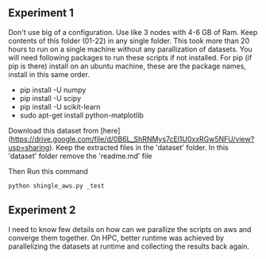 ## Experiment 1
Don't use big of a configuration. Use like 3 nodes with 4-6 GB of Ram.
Keep contents of this folder (01-22) in any single folder. This took more than 20 hours to run on a single machine without any parallization of datasets.
You will need following packages to run these scripts if not installed.
For pip (if pip is there) install on an ubuntu machine, these are the package names, install in this same order.
- pip install -U numpy
- pip install -U scipy
- pip install -U scikit-learn
- sudo apt-get install python-matplotlib

Download this dataset from [here] (https://drive.google.com/file/d/0B6L_ShRNMys7cEl1U0xxRGw5NFU/view?usp=sharing). Keep the extracted files in the 'dataset' folder. In this 'dataset' folder remove the 'readme.md' file

Then Run this command
```
python shingle_aws.py _test
```

## Experiment 2
I need to know few details on how can we parallize the scripts on aws and converge them together.
On HPC, better runtime was achieved by parallelizing the datasets at runtime and collecting the results back again.

